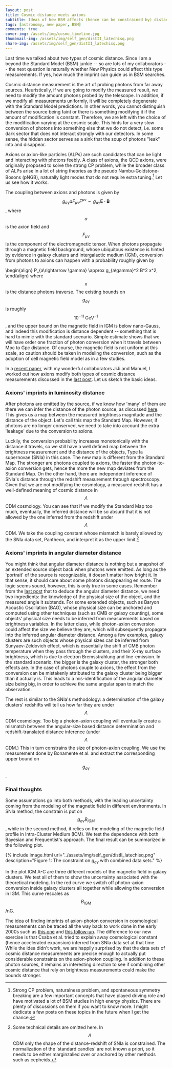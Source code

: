 ```yaml
---
layout: post
title: Cosmic distance meets axions
subtitle: Ideas of how BSM affects (hence can be constrained by) distance measurements
tags: [astronomy, new paper, BSM]
comments: true
cover-img: /assets/img/cosmo_timeline.jpg
thumbnail-img: /assets/img/self_gen/distII_latechisq.png
share-img: /assets/img/self_gen/distII_latechisq.png
---
```

Last time we talked about two types of cosmic distance. Since I am a beyond the Standard Model (BSM) junkie -- so are lots of my collaborators -- the next question is naturally whether New Physics could affect this type measurements. If yes, how much the imprint can guide us in BSM searches. 

Cosmic distance measurement is the art of probing photons from far away sources. Heuristically, if we are going to modify the measured result, we need to modify the amount photons probed by the telescope. In addition, if we modify all measurements uniformly, it will be completely degenerate with the Standard Model predictions. In other words, you cannot distinguish between the source being faint or there is something modifying it if the amount of modification is constant. Therefore, we are left with the choice of the modification varying at the cosmic scale. This hints for a very slow conversion of photons into something else that we do not detect, i.e. some dark sector that does not interact strongly with our detectors. In some sense, the hidden sector serves as a sink that the soup of photons "leak" into and disappear. 

Axions or axion-like particles (ALPs) are such candidates that can be light and interacting with photons feebly. A class of axions, the QCD axions, were originally proposed to solve the strong CP problem, while the broader class of ALPs arise in a lot of string theories as the pseudo Nambu-Goldstone-Bosons (pNGB), naturally light modes that do not require extra tuning.[^1] Let us see how it works.

The coupling between axions and photons is given by $$g_{a\gamma} a F_{\mu\nu} F^{\mu\nu} \sim g_{a\gamma} \mathbf{E}\cdot \mathbf{B}$$, where $$a$$ is the axion field and $$F_{\mu\nu}$$ is the component of the electromagnetic tensor. When photons propagate through a magnetic field background, whose ubiquitous existence is hinted by evidence in galaxy clusters and intergalactic medium (IGM), conversion from photons to axions can happen with a probability roughly given by

\begin{align}
P_{a\rightarrow \gamma} \approx g_{a\gamma}^2 B^2 x^2,
\end{align}
where $$x$$ is the distance photons traverse. The existing bounds on $$g_{a\gamma}$$ is roughly $$10^{-11}\;\mathrm{GeV}^{-1}$$, and the upper bound on the magnetic field in IGM is below nano-Gauss, and indeed this modification is distance dependent -- something that is hard to mimic with the standard scenario. Simple estimate shows that we will have order one fraction of photon conversion when it travels between Mpc to Gpc distance. Of course, the magnetic field is not uniform at this scale, so caution should be taken in modeling the conversion, such as the adoption of cell magnetic field model as in a few studies.

In a [recent paper](https://arxiv.org/abs/2011.05993), with my wonderful collaborators JiJi and Manuel, I worked out how axions modify both types of cosmic distance measurements discussed in the [last post](https://cosmicdiscord.net/2020-10-15-cosmic_distance/). Let us sketch the basic ideas.

### Axions' imprints in luminosity distance
After photons are emitted by the source, if we know how 'many' of them are there we can infer the distance of the photon source, as discussed [here](https://cosmicdiscord.net/2020-10-15-cosmic_distance/). This gives us a map between the measured brightness magnitude and the distance of the object. Let's call this map the Standard Map. However, if photons are no longer conserved, we need to take into account the extra 'leakage' due to the conversion to axions.

Luckily, the conversion probability increases monotonically with the distance it travels, so we still have a well defined map between the brightness measurement and the distance of the objects, Type Ia supernovae (SNIa) in this case. The new map is different from the Standard Map. The stronger are photons coupled to axions, the faster the photon-to-axion conversion gets, hence the more the new map deviates from the Standard Map. On the other hand, there are independent inference of SNIa's distance through the redshift measurement through spectroscopy. Given that we are not modifying the cosmology, a measured redshift has a well-defined meaning of cosmic distance in $$\Lambda$$CDM cosmology. You can see that if we modify the Standard Map too much, eventually, the inferred distance will be so absurd that it is not allowed by the one inferred from the redshift under $$\Lambda$$CDM. We take the coupling constant whose mismatch is barely allowed by the SNIa data set, Pantheon, and interpret it as the upper limit.[^2] 

### Axions' imprints in angular diameter distance
You might think that angular diameter distance is nothing but a snapshot of an extended source object back when photons were emitted. As long as the 'portrait' of the source is recognizable, it doesn't matter how bright it. In that sense, it should care about some photons disappearing en route. The logic seems sound, however, this is only true in some cases. Remember from the [last post](https://cosmicdiscord.net/2020-10-15-cosmic_distance/) that to deduce the angular diameter distance, we need two ingredients: the knowledge of the physical size of the object, and the measured angle it subtends. For some extended objects, such as Baryon Acoustic Oscillation (BAO), whose physical size can be anchored and computed using other techniques (such as CMB or galaxy counting), some objects' physical size needs to be inferred from measurements based on brightness variables. In the latter class, while photon-axion conversion could affect the size we believe they are, which will subsequently propagate into the inferred angular diameter distance. Among a few examples, galaxy clusters are such objects whose physical sizes can be inferred from Sunyaev-Zeldovich effect, which is essentially the shift of CMB photon temperature when they pass through the clusters, and their X-ray surface brightness, which is due to electron Bremsstrahlung and line-emission. In the standard scenario, the bigger is the galaxy cluster, the stronger both effects are. In the case of photons couple to axions, the effect from the conversion can be mistakenly attributed to the galaxy cluster being bigger than it actually is. This leads to a mis-identification of the angular diameter size being big, in order to achieve the same angular span to match the observation. 

The rest is similar to the SNIa's methodology: a determination of the galaxy clusters' redshifts will tell us how far they are under $$\Lambda$$CDM cosmology. Too big a photon-axion coupling will eventually create a mismatch between the angular-size based distance determination and redshift-translated distance inference (under $$\Lambda$$CDM.) This in turn constrains the size of photon-axion coupling. We use the measurement done by Bonamente et al. and extract the corresponding upper bound on $$g_{a\gamma}$$. 

### Final thoughts
Some assumptions go into both methods, with the leading uncertainty coming from the modeling of the magnetic field in different environments. In SNIa method, the constrain is put on $$g_{a\gamma} B_{IGM}$$, while in the second method, it relies on the modeling of the magnetic field profile in Intra-Cluster Medium (ICM). We test the dependence with both Bayesian and Frequentist's approach. The final result can be summarized in the following plot.

<!-- ![fig](../assets/img/inkscape/gm2_tree.png){: .mx-auto.d-block :} -->
{% include image.html url="../assets/img/self_gen/distII_latechisq.png" description="Figure 1: The constraint on $g_{a\gamma}$ with combined data sets." %}


  In the plot ICM A-C are three different models of the magnetic field in galaxy clusters. We test all of them to show the uncertainty associated with the theoretical modeling. In the red curve we switch off photon-axion conversion inside galaxy clusters all together while allowing the conversion in IGM. This curve rescales as $$B_{IGM}$$/nG.

The idea of finding imprints of axion-photon conversion in cosmological measurements can be traced all the way back to work done in the early 2000s such as [this one](http://arxiv.org/abs/hep-ph/0111311) and [this follow-up](http://arxiv.org/abs/hep-ph/0204216). The difference to our new exercise is that Csaba et al. tried to explain away cosmological constant (hence accelerated expansion) inferred from SNIa data set at that time. While the idea didn't work, we are happily surprised by that the data sets of cosmic distance measurements are precise enough to actually put considerable constraints on the axion-photon coupling. In addition to these photon sources, it remains an interesting direction to see if combining other cosmic distance that rely on brightness measurements could make the bounds stronger. 
  
  

[^1]: Strong CP problem, naturalness problem, and spontaneous symmetry breaking are a few important concepts that have played driving role and have motivated a lot of BSM studies in high energy physics. There are plenty of discussions on them if you want to know more. I might dedicate a few posts on these topics in the future when I get the chance. 

[^2]: Some technical details are omitted here. In $$\Lambda $$CDM only the shape of the distance-redshift of SNIa is constrained. The normalization of the 'standard candles' are not known a priori, so it needs to be either marginzalied over or anchored by other methods such as cepheids. 